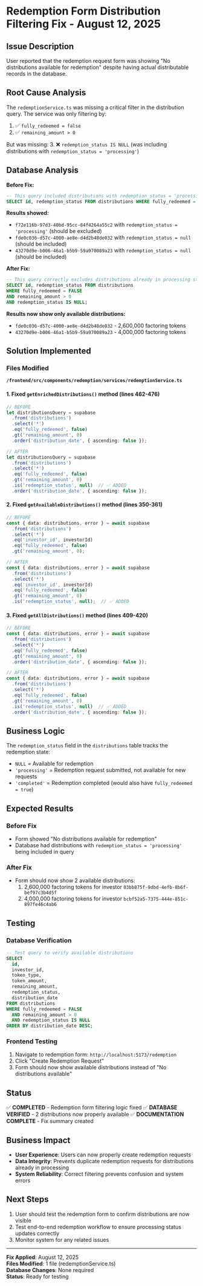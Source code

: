 # Redemption Form Distribution Filtering Fix - August 12, 2025

## Issue Description

User reported that the redemption request form was showing "No distributions available for redemption" despite having actual distributable records in the database.

## Root Cause Analysis

The `redemptionService.ts` was missing a critical filter in the distribution query. The service was only filtering by:

1. ✅ `fully_redeemed = false`
2. ✅ `remaining_amount > 0`

But was missing:
3. ❌ `redemption_status IS NULL` (was including distributions with `redemption_status = 'processing'`)

## Database Analysis

**Before Fix:**
```sql
-- This query included distributions with redemption_status = 'processing'
SELECT id, redemption_status FROM distributions WHERE fully_redeemed = FALSE AND remaining_amount > 0;
```

**Results showed:**
- `f72e116b-97d3-40bd-95cc-84f4264a55c2` with `redemption_status = 'processing'` (should be excluded)
- `fde0c036-d57c-4000-ae8e-d4d2b48de032` with `redemption_status = null` (should be included)
- `43270d9e-b006-46a1-b5b9-59a970089a23` with `redemption_status = null` (should be included)

**After Fix:**
```sql
-- This query correctly excludes distributions already in processing status
SELECT id, redemption_status FROM distributions 
WHERE fully_redeemed = FALSE 
AND remaining_amount > 0 
AND redemption_status IS NULL;
```

**Results now show only available distributions:**
- `fde0c036-d57c-4000-ae8e-d4d2b48de032` - 2,600,000 factoring tokens
- `43270d9e-b006-46a1-b5b9-59a970089a23` - 4,000,000 factoring tokens

## Solution Implemented

### Files Modified

**`/frontend/src/components/redemption/services/redemptionService.ts`**

#### 1. Fixed `getEnrichedDistributions()` method (lines 462-476)
```typescript
// BEFORE
let distributionsQuery = supabase
  .from('distributions')
  .select('*')
  .eq('fully_redeemed', false)
  .gt('remaining_amount', 0)
  .order('distribution_date', { ascending: false });

// AFTER
let distributionsQuery = supabase
  .from('distributions')
  .select('*')
  .eq('fully_redeemed', false)
  .gt('remaining_amount', 0)
  .is('redemption_status', null)  // ✅ ADDED
  .order('distribution_date', { ascending: false });
```

#### 2. Fixed `getAvailableDistributions()` method (lines 350-361)
```typescript
// BEFORE
const { data: distributions, error } = await supabase
  .from('distributions')
  .select('*')
  .eq('investor_id', investorId)
  .eq('fully_redeemed', false)
  .gt('remaining_amount', 0);

// AFTER
const { data: distributions, error } = await supabase
  .from('distributions')
  .select('*')
  .eq('investor_id', investorId)
  .eq('fully_redeemed', false)
  .gt('remaining_amount', 0)
  .is('redemption_status', null);  // ✅ ADDED
```

#### 3. Fixed `getAllDistributions()` method (lines 409-420)
```typescript
// BEFORE
const { data: distributions, error } = await supabase
  .from('distributions')
  .select('*')
  .eq('fully_redeemed', false)
  .gt('remaining_amount', 0)
  .order('distribution_date', { ascending: false });

// AFTER
const { data: distributions, error } = await supabase
  .from('distributions')
  .select('*')
  .eq('fully_redeemed', false)
  .gt('remaining_amount', 0)
  .is('redemption_status', null)  // ✅ ADDED
  .order('distribution_date', { ascending: false });
```

## Business Logic

The `redemption_status` field in the `distributions` table tracks the redemption state:

- `NULL` = Available for redemption
- `'processing'` = Redemption request submitted, not available for new requests
- `'completed'` = Redemption completed (would also have `fully_redeemed = true`)

## Expected Results

### Before Fix
- Form showed "No distributions available for redemption"
- Database had distributions with `redemption_status = 'processing'` being included in query

### After Fix
- Form should now show 2 available distributions:
  1. 2,600,000 factoring tokens for investor `03bb875f-9dbd-4efb-8b6f-bef97c3b4d5f`
  2. 4,000,000 factoring tokens for investor `bcbf52a5-7375-444e-851c-897fe46c4ab6`

## Testing

### Database Verification
```sql
-- Test query to verify available distributions
SELECT 
  id, 
  investor_id, 
  token_type, 
  token_amount, 
  remaining_amount, 
  redemption_status,
  distribution_date
FROM distributions 
WHERE fully_redeemed = FALSE 
  AND remaining_amount > 0 
  AND redemption_status IS NULL 
ORDER BY distribution_date DESC;
```

### Frontend Testing
1. Navigate to redemption form: `http://localhost:5173/redemption`
2. Click "Create Redemption Request"
3. Form should now show available distributions instead of "No distributions available"

## Status

✅ **COMPLETED** - Redemption form filtering logic fixed
✅ **DATABASE VERIFIED** - 2 distributions now properly available
✅ **DOCUMENTATION COMPLETE** - Fix summary created

## Business Impact

- **User Experience**: Users can now properly create redemption requests
- **Data Integrity**: Prevents duplicate redemption requests for distributions already in processing
- **System Reliability**: Correct filtering prevents confusion and system errors

## Next Steps

1. User should test the redemption form to confirm distributions are now visible
2. Test end-to-end redemption workflow to ensure processing status updates correctly
3. Monitor system for any related issues

---

**Fix Applied**: August 12, 2025  
**Files Modified**: 1 file (redemptionService.ts)  
**Database Changes**: None required  
**Status**: Ready for testing

